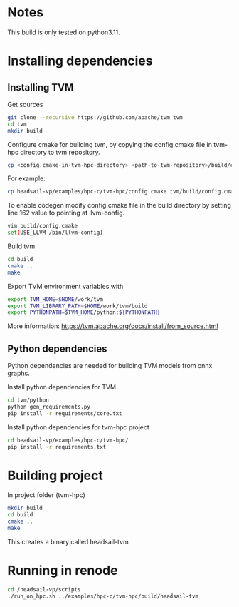 # Notes
This build is only tested on python3.11.

# Installing dependencies
## Installing TVM
Get sources
``` sh
git clone --recursive https://github.com/apache/tvm tvm
cd tvm
mkdir build
```

Configure cmake for building tvm, by copying the config.cmake file in tvm-hpc directory to tvm repository.
``` sh
cp <config.cmake-in-tvm-hpc-directory> <path-to-tvm-repository>/build/config.cmake 
```

For example:
``` sh
cp headsail-vp/examples/hpc-c/tvm-hpc/config.cmake tvm/build/config.cmake

```

To enable codegen modify config.cmake file in the build directory by setting line 162 value to pointing at llvm-config.
``` sh
vim build/config.cmake
set(USE_LLVM /bin/llvm-config)
```

Build tvm

``` sh
cd build
cmake ..
make
```

Export TVM environment variables with
```sh
export TVM_HOME=$HOME/work/tvm
export TVM_LIBRARY_PATH=$HOME/work/tvm/build
export PYTHONPATH=$TVM_HOME/python:${PYTHONPATH}
```

More information: https://tvm.apache.org/docs/install/from_source.html


## Python dependencies
Python dependencies are needed for building TVM models from onnx graphs. 

Install python dependencies for TVM
``` sh
cd tvm/python
python gen_requirements.py
pip install -r requirements/core.txt
```

Install python dependencies for tvm-hpc project
``` sh
cd headsail-vp/examples/hpc-c/tvm-hpc/
pip install -r requirements.txt
```

# Building project

In project folder (tvm-hpc)
```sh
mkdir build
cd build
cmake ..
make
```
This creates a binary called headsail-tvm
# Running in renode
```sh
cd /headsail-vp/scripts
./run_on_hpc.sh ../examples/hpc-c/tvm-hpc/build/headsail-tvm
```


